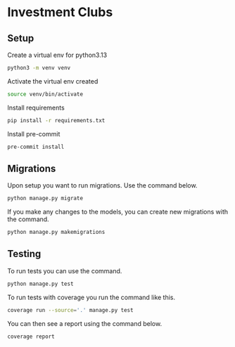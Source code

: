 # Investment Clubs
## Setup
Create a virtual env for python3.13
```bash
python3 -m venv venv
```
Activate the virtual env created
```bash
source venv/bin/activate
```
Install requirements
```bash
pip install -r requirements.txt
```
Install pre-commit
```bash
pre-commit install
```

## Migrations
Upon setup you want to run migrations. Use the command below.
```bash
python manage.py migrate
```
If you make any changes to the models, you can create new migrations with the command.
```bash
python manage.py makemigrations
```

## Testing
To run tests you can use the command.
```bash
python manage.py test
```
To run tests with coverage you run the command like this.
```bash
coverage run --source='.' manage.py test
```
You can then see a report using the command below.
```bash
coverage report
```
